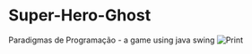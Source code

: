 # Super-Hero-Ghost
Paradigmas de Programação - a game using java swing
![Print](http://static.wixstatic.com/media/437253_97dbe9e037c064d23481e293ed0f0d10.png_srb_p_989_469_75_22_0.50_1.20_0.00_png_srb)

